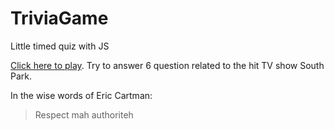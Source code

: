 # TriviaGame
Little timed quiz with JS

[Click here to play](https://dcoco1890.github.io/TriviaGame/). Try to answer 6 question related to the hit TV show South Park.

In the wise words of Eric Cartman:

> Respect mah authoriteh
